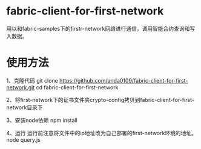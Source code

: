 # fabric-client-for-first-network
用以和fabric-samples下的firstr-network网络进行通信，调用智能合约查询和写入数据。

# 使用方法
1、克隆代码
git clone https://github.com/anda0109/fabric-client-for-first-network.git
cd fabric-client-for-first-network

2、将first-network下的证书文件夹crypto-config拷贝到fabric-client-for-first-network目录下

3、安装node依赖
npm install

4、运行
运行前注意将文件中的ip地址改为自己部署的first-network环境的地址。
node query.js
